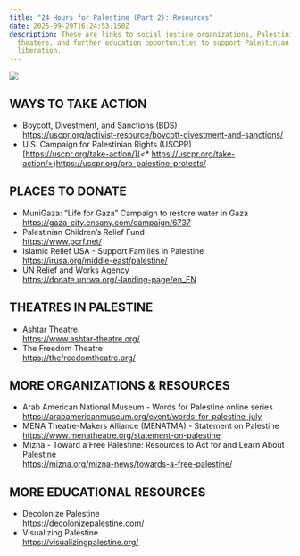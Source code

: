 ```yaml
---
title: "24 Hours for Palestine (Part 2): Resources"
date: 2025-09-29T16:24:53.150Z
description: These are links to social justice organizations, Palestinian
  theaters, and further education opportunities to support Palestinian
  liberation.
---
```

![](https://ucarecdn.com/0a915cab-8214-4765-8101-09c8030b1dc8/)

## WAYS TO TAKE ACTION

* Boycott, Divestment, and Sanctions (BDS)\
  <https://uscpr.org/activist-resource/boycott-divestment-and-sanctions/>
* U.S. Campaign for Palestinian Rights (USCPR)\
  [https://uscpr.org/take-action/](<* https://uscpr.org/take-action/>)<https://uscpr.org/pro-palestine-protests/>

## PLACES TO DONATE

* MuniGaza: “Life for Gaza” Campaign to restore water in Gaza\
  <https://gaza-city.ensany.com/campaign/6737>
* Palestinian Children’s Relief Fund\
  <https://www.pcrf.net/>
* Islamic Relief USA - Support Families in Palestine\
  <https://irusa.org/middle-east/palestine/>
* UN Relief and Works Agency[](https://donate.unrwa.org/-landing-page/en_EN)\
  <https://donate.unrwa.org/-landing-page/en_EN>

## THEATRES IN PALESTINE

* Ashtar Theatre\
  <https://www.ashtar-theatre.org/>
* The Freedom Theatre\
  <https://thefreedomtheatre.org/>

## MORE ORGANIZATIONS & RESOURCES

* Arab American National Museum - Words for Palestine online series\
  <https://arabamericanmuseum.org/event/words-for-palestine-july>
* MENA Theatre-Makers Alliance (MENATMA) - Statement on Palestine\
  <https://www.menatheatre.org/statement-on-palestine>
* Mizna - Toward a Free Palestine: Resources to Act for and Learn About Palestine\
  <https://mizna.org/mizna-news/towards-a-free-palestine/>

## MORE EDUCATIONAL RESOURCES

* Decolonize Palestine\
  <https://decolonizepalestine.com/>
* Visualizing Palestine\
  <https://visualizingpalestine.org/>